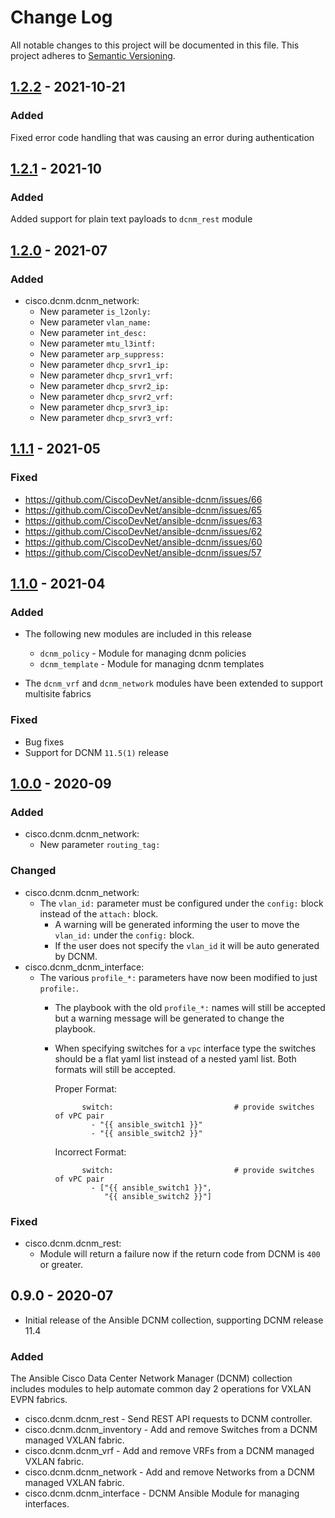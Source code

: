 # Change Log
All notable changes to this project will be documented in this file.
This project adheres to [Semantic Versioning](http://semver.org/).

## [1.2.2] - 2021-10-21

### Added

Fixed error code handling that was causing an error during authentication

## [1.2.1] - 2021-10

### Added

Added support for plain text payloads to `dcnm_rest` module

## [1.2.0] - 2021-07

### Added

* cisco.dcnm.dcnm_network:
  * New parameter `is_l2only:`
  * New parameter `vlan_name:`
  * New parameter `int_desc:`
  * New parameter `mtu_l3intf:`
  * New parameter `arp_suppress:`
  * New parameter `dhcp_srvr1_ip:`
  * New parameter `dhcp_srvr1_vrf:`
  * New parameter `dhcp_srvr2_ip:`
  * New parameter `dhcp_srvr2_vrf:`
  * New parameter `dhcp_srvr3_ip:`
  * New parameter `dhcp_srvr3_vrf:`

## [1.1.1] - 2021-05

### Fixed

* https://github.com/CiscoDevNet/ansible-dcnm/issues/66
* https://github.com/CiscoDevNet/ansible-dcnm/issues/65
* https://github.com/CiscoDevNet/ansible-dcnm/issues/63
* https://github.com/CiscoDevNet/ansible-dcnm/issues/62
* https://github.com/CiscoDevNet/ansible-dcnm/issues/60
* https://github.com/CiscoDevNet/ansible-dcnm/issues/57

## [1.1.0] - 2021-04

### Added

* The following new modules are included in this release
    * `dcnm_policy` - Module for managing dcnm policies
    * `dcnm_template` - Module for managing dcnm templates

* The `dcnm_vrf` and `dcnm_network` modules have been extended to support multisite fabrics

### Fixed

* Bug fixes
* Support for DCNM `11.5(1)` release

## [1.0.0] - 2020-09

### Added

* cisco.dcnm.dcnm_network:
  * New parameter `routing_tag:`

### Changed

* cisco.dcnm.dcnm_network:
  * The `vlan_id:` parameter must be configured under the `config:` block instead of the `attach:` block.
    * A warning will be generated informing the user to move the `vlan_id:` under the `config:` block.
    * If the user does not specify the `vlan_id` it will be auto generated by DCNM.
* cisco.dcnm_dcnm_interface:
  * The various `profile_*:` parameters have now been modified to just `profile:`.
    * The playbook with the old `profile_*:` names will still be accepted but a warning message will be generated to change the playbook.
    * When specifying switches for a `vpc` interface type the switches should be a flat yaml list instead of a nested yaml list.  Both formats will still be accepted.

      Proper Format:
      ```
            switch:                           # provide switches of vPC pair
              - "{{ ansible_switch1 }}"
              - "{{ ansible_switch2 }}"
      ```
      Incorrect Format:
      ```
            switch:                           # provide switches of vPC pair
              - ["{{ ansible_switch1 }}",
                 "{{ ansible_switch2 }}"]
      ```

### Fixed

* cisco.dcnm.dcnm_rest:
  * Module will return a failure now if the return code from DCNM is `400` or greater.

## 0.9.0 - 2020-07

- Initial release of the Ansible DCNM collection, supporting DCNM release 11.4

### Added

The Ansible Cisco Data Center Network Manager (DCNM) collection includes modules to help automate common day 2 operations for VXLAN EVPN fabrics.

* cisco.dcnm.dcnm_rest - Send REST API requests to DCNM controller.
* cisco.dcnm.dcnm_inventory - Add and remove Switches from a DCNM managed VXLAN fabric.
* cisco.dcnm.dcnm_vrf - Add and remove VRFs from a DCNM managed VXLAN fabric.
* cisco.dcnm.dcnm_network	 - Add and remove Networks from a DCNM managed VXLAN fabric.
* cisco.dcnm.dcnm_interface - DCNM Ansible Module for managing interfaces.

[1.2.2]: https://github.com/CiscoDevNet/ansible-dcnm/compare/1.2.1...1.2.2
[1.2.1]: https://github.com/CiscoDevNet/ansible-dcnm/compare/1.2.0...1.2.1
[1.2.0]: https://github.com/CiscoDevNet/ansible-dcnm/compare/1.1.1...1.2.0
[1.1.1]: https://github.com/CiscoDevNet/ansible-dcnm/compare/1.1.0...1.1.1
[1.1.0]: https://github.com/CiscoDevNet/ansible-dcnm/compare/1.0.0...1.1.0
[1.0.0]: https://github.com/CiscoDevNet/ansible-dcnm/compare/0.9.0...1.0.0
